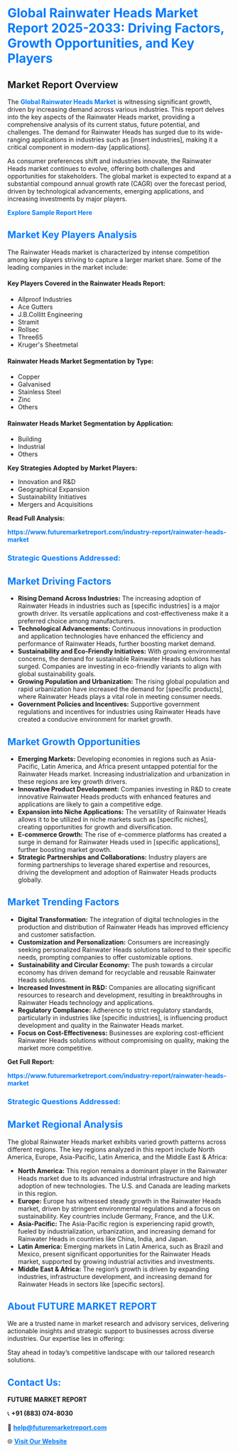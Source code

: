 <h1 style="color: #007BFF;">Global Rainwater Heads Market Report 2025-2033: Driving Factors, Growth Opportunities, and Key Players</h1>

<section id="overview">
<h2>Market Report Overview</h2>
<p>The <a href="https://www.futuremarketreport.com/industry-report/rainwater-heads-market" style="color: #007BFF; text-decoration: none;"><strong>Global Rainwater Heads Market</strong></a> is witnessing significant growth, driven by increasing demand across various industries. This report delves into the key aspects of the Rainwater Heads market, providing a comprehensive analysis of its current status, future potential, and challenges. The demand for Rainwater Heads has surged due to its wide-ranging applications in industries such as [insert industries], making it a critical component in modern-day [applications].</p>
<p>As consumer preferences shift and industries innovate, the Rainwater Heads market continues to evolve, offering both challenges and opportunities for stakeholders. The global market is expected to expand at a substantial compound annual growth rate (CAGR) over the forecast period, driven by technological advancements, emerging applications, and increasing investments by major players.</p>
</section>

<section id="overview">
<p><a href="https://www.futuremarketreport.com/request-sample/reportId=52407" style="color: #007BFF; text-decoration: none;"><strong>Explore Sample Report Here</strong></a></p>
</section>

<section id="key-players">
<h2 style="color: #007BFF;">Market Key Players Analysis</h2>
<p>The Rainwater Heads market is characterized by intense competition among key players striving to capture a larger market share. Some of the leading companies in the market include:</p>
<h4>Key Players Covered in the Rainwater Heads Report:</h4>
<ul><li>Allproof Industries</li><li>Ace Gutters</li><li>J.B.Collitt Engineering</li><li>Stramit</li><li>Rollsec</li><li>Three65</li><li>Kruger&#039;s Sheetmetal</li></ul>
<h4>Rainwater Heads Market Segmentation by Type:</h4>
<ul><li>Copper</li><li>Galvanised</li><li>Stainless Steel</li><li>Zinc</li><li>Others</li></ul>

<h4>Rainwater Heads Market Segmentation by Application:</h4>
<ul><li>Building</li><li>Industrial</li><li>Others</li></ul>
<p><strong>Key Strategies Adopted by Market Players:</strong></p>
<ul>
<li>Innovation and R&D</li>
<li>Geographical Expansion</li>
<li>Sustainability Initiatives</li>
<li>Mergers and Acquisitions</li>
</ul>
</section>

<section>
<p><strong>Read Full Analysis: </strong></p><a href="https://www.futuremarketreport.com/industry-report/rainwater-heads-market" style="color: #007BFF; text-decoration: none;"><strong>https://www.futuremarketreport.com/industry-report/rainwater-heads-market</strong></a>
<h3 style="color: #007BFF;">Strategic Questions Addressed:</h3>
</section>

<section id="driving-factors">
<h2 style="color: #007BFF;">Market Driving Factors</h2>
<ul>
<li><strong>Rising Demand Across Industries:</strong> The increasing adoption of Rainwater Heads in industries such as [specific industries] is a major growth driver. Its versatile applications and cost-effectiveness make it a preferred choice among manufacturers.</li>
<li><strong>Technological Advancements:</strong> Continuous innovations in production and application technologies have enhanced the efficiency and performance of Rainwater Heads, further boosting market demand.</li>
<li><strong>Sustainability and Eco-Friendly Initiatives:</strong> With growing environmental concerns, the demand for sustainable Rainwater Heads solutions has surged. Companies are investing in eco-friendly variants to align with global sustainability goals.</li>
<li><strong>Growing Population and Urbanization:</strong> The rising global population and rapid urbanization have increased the demand for [specific products], where Rainwater Heads plays a vital role in meeting consumer needs.</li>
<li><strong>Government Policies and Incentives:</strong> Supportive government regulations and incentives for industries using Rainwater Heads have created a conducive environment for market growth.</li>
</ul>
</section>

<section id="growth-opportunities">
<h2 style="color: #007BFF;">Market Growth Opportunities</h2>
<ul>
<li><strong>Emerging Markets:</strong> Developing economies in regions such as Asia-Pacific, Latin America, and Africa present untapped potential for the Rainwater Heads market. Increasing industrialization and urbanization in these regions are key growth drivers.</li>
<li><strong>Innovative Product Development:</strong> Companies investing in R&D to create innovative Rainwater Heads products with enhanced features and applications are likely to gain a competitive edge.</li>
<li><strong>Expansion into Niche Applications:</strong> The versatility of Rainwater Heads allows it to be utilized in niche markets such as [specific niches], creating opportunities for growth and diversification.</li>
<li><strong>E-commerce Growth:</strong> The rise of e-commerce platforms has created a surge in demand for Rainwater Heads used in [specific applications], further boosting market growth.</li>
<li><strong>Strategic Partnerships and Collaborations:</strong> Industry players are forming partnerships to leverage shared expertise and resources, driving the development and adoption of Rainwater Heads products globally.</li>
</ul>
</section>

<section id="trending-factors">
<h2 style="color: #007BFF;">Market Trending Factors</h2>
<ul>
<li><strong>Digital Transformation:</strong> The integration of digital technologies in the production and distribution of Rainwater Heads has improved efficiency and customer satisfaction.</li>
<li><strong>Customization and Personalization:</strong> Consumers are increasingly seeking personalized Rainwater Heads solutions tailored to their specific needs, prompting companies to offer customizable options.</li>
<li><strong>Sustainability and Circular Economy:</strong> The push towards a circular economy has driven demand for recyclable and reusable Rainwater Heads solutions.</li>
<li><strong>Increased Investment in R&D:</strong> Companies are allocating significant resources to research and development, resulting in breakthroughs in Rainwater Heads technology and applications.</li>
<li><strong>Regulatory Compliance:</strong> Adherence to strict regulatory standards, particularly in industries like [specific industries], is influencing product development and quality in the Rainwater Heads market.</li>
<li><strong>Focus on Cost-Effectiveness:</strong> Businesses are exploring cost-efficient Rainwater Heads solutions without compromising on quality, making the market more competitive.</li>
</ul>
</section>

<section>
<p><strong>Get Full Report: </strong></p><a href="https://www.futuremarketreport.com/industry-report/rainwater-heads-market" style="color: #007BFF; text-decoration: none;"><strong>https://www.futuremarketreport.com/industry-report/rainwater-heads-market</strong></a>
<h3 style="color: #007BFF;">Strategic Questions Addressed:</h3>
</section>


<section id="regional-analysis">
<h2 style="color: #007BFF;">Market Regional Analysis</h2>
<p>The global Rainwater Heads market exhibits varied growth patterns across different regions. The key regions analyzed in this report include North America, Europe, Asia-Pacific, Latin America, and the Middle East & Africa:</p>
<ul>
<li><strong>North America:</strong> This region remains a dominant player in the Rainwater Heads market due to its advanced industrial infrastructure and high adoption of new technologies. The U.S. and Canada are leading markets in this region.</li>
<li><strong>Europe:</strong> Europe has witnessed steady growth in the Rainwater Heads market, driven by stringent environmental regulations and a focus on sustainability. Key countries include Germany, France, and the U.K.</li>
<li><strong>Asia-Pacific:</strong> The Asia-Pacific region is experiencing rapid growth, fueled by industrialization, urbanization, and increasing demand for Rainwater Heads in countries like China, India, and Japan.</li>
<li><strong>Latin America:</strong> Emerging markets in Latin America, such as Brazil and Mexico, present significant opportunities for the Rainwater Heads market, supported by growing industrial activities and investments.</li>
<li><strong>Middle East & Africa:</strong> The region’s growth is driven by expanding industries, infrastructure development, and increasing demand for Rainwater Heads in sectors like [specific sectors].</li>
</ul>
</section>

<footer>
<h2 style="color: #007BFF;">About FUTURE MARKET REPORT</h2>
<p>We are a trusted name in market research and advisory services, delivering actionable insights and strategic support to businesses across diverse industries. Our expertise lies in offering:</p>

<p>Stay ahead in today’s competitive landscape with our tailored research solutions.</p>

<h2 style="color: #007BFF;">Contact Us:</h2>
<p><strong>FUTURE MARKET REPORT</strong></p>
<p>📞 <strong>+91 (883) 074-8030</strong></p>
<p>📧 <strong><a href="mailto:help@futuremarketreport.com" style="color: #007BFF;">help@futuremarketreport.com</a></strong></p>
<p>🌐 <strong><a href="https://www.futuremarketreport.com/" style="color: #007BFF;">Visit Our Website</a></strong></p>
</footer>